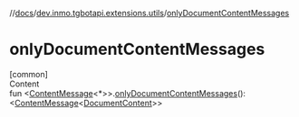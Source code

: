 //[docs](../../index.md)/[dev.inmo.tgbotapi.extensions.utils](index.md)/[onlyDocumentContentMessages](only-document-content-messages.md)



# onlyDocumentContentMessages  
[common]  
Content  
fun <[ContentMessage](../dev.inmo.tgbotapi.types.message.abstracts/-content-message/index.md)<*>>.[onlyDocumentContentMessages](only-document-content-messages.md)(): <[ContentMessage](../dev.inmo.tgbotapi.types.message.abstracts/-content-message/index.md)<[DocumentContent](../dev.inmo.tgbotapi.types.message.content.media/-document-content/index.md)>>  



